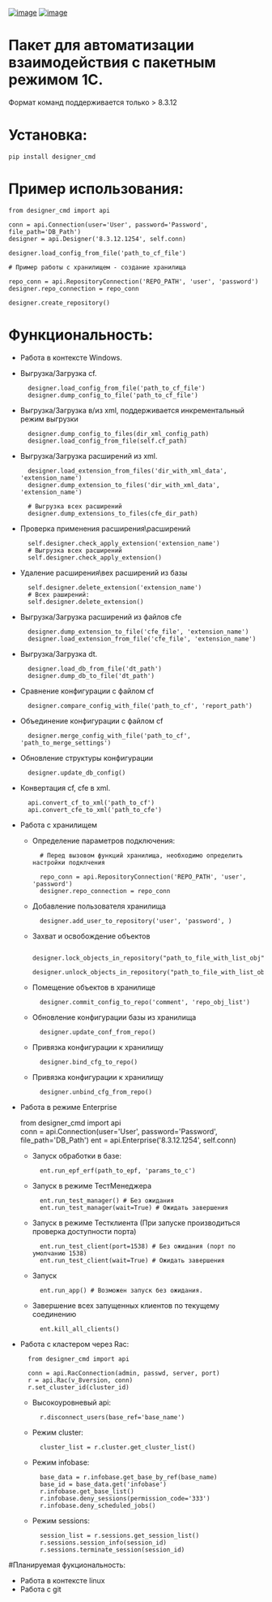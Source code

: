 
[![image](https://img.shields.io/pypi/v/designer_cmd.svg)](https://pypi.org/project/designer_cmd)
[![image](https://img.shields.io/badge/License-MIT-green.svg)](https://opensource.org/licenses/MIT)

# Пакет для автоматизации взаимодействия с пакетным режимом 1С.

Формат команд поддерживается только > 8.3.12

# Установка:
    pip install designer_cmd
    
# Пример использования:
    
    from designer_cmd import api
    
    conn = api.Connection(user='User', password='Password', file_path='DB_Path')
    designer = api.Designer('8.3.12.1254', self.conn)

    designer.load_config_from_file('path_to_cf_file')
    
    # Пример работы с хранилищем - создание хранилища 
    
    repo_conn = api.RepositoryConnection('REPO_PATH', 'user', 'password')
    designer.repo_connection = repo_conn
    
    designer.create_repository()
    
    
# Функциональность:

- Работа в контексте Windows.
- Выгрузка/Загрузка cf.
        
        designer.load_config_from_file('path_to_cf_file')
        designer.dump_config_to_file('path_to_cf_file')      
        
- Выгрузка/Загрузка в/из xml, поддерживается инкрементальный режим выгрузки

        designer.dump_config_to_files(dir_xml_config_path)
        designer.load_config_from_file(self.cf_path)
      
- Выгрузка/Загрузка расширений из xml.

        designer.load_extension_from_files('dir_with_xml_data', 'extension_name')
        designer.dump_extension_to_files('dir_with_xml_data', 'extension_name')       
        
        # Выгрузка всех расширений
        designer.dump_extensions_to_files(cfe_dir_path)
        
- Проверка применения расширения\расширений

        self.designer.check_apply_extension('extension_name')
        # Выгрузка всех расширений
        self.designer.check_apply_extension()

- Удаление расширения\вех расширений из базы

        self.designer.delete_extension('extension_name')
        # Всех раширений:
        self.designer.delete_extension()
      
- Выгрузка/Загрузка расширений из файлов cfe
        
        designer.dump_extension_to_file('cfe_file', 'extension_name')
        designer.load_extension_from_file('cfe_file', 'extension_name')
                
- Выгрузка/Загрузка dt.

        designer.load_db_from_file('dt_path')
        designer.dump_db_to_file('dt_path')
        
- Сравнение конфигурации с файлом cf
        
        designer.compare_config_with_file('path_to_cf', 'report_path')
        
- Объединение конфигурации с файлом cf

        designer.merge_config_with_file('path_to_cf', 'path_to_merge_settings')      

- Обновление структуры конфигурации

        designer.update_db_config()
    
- Конвертация cf, cfe в xml.

        api.convert_cf_to_xml('path_to_cf') 
        api.convert_cfe_to_xml('path_to_cfe')      
        
- Работа с хранилищем
    - Определение параметров подключения: 
    
            # Перед вызовом функций хранилища, необходимо определить настройки подклчения
            
            repo_conn = api.RepositoryConnection('REPO_PATH', 'user', 'password')
            designer.repo_connection = repo_conn
    - Добавление пользователя хранилища
    
            designer.add_user_to_repository('user', 'password', )
            
    - Захват и освобождение объектов
            
            designer.lock_objects_in_repository("path_to_file_with_list_obj")      
            designer.unlock_objects_in_repository("path_to_file_with_list_obj") 
    - Помещение объектов в хранилище
    
            designer.commit_config_to_repo('comment', 'repo_obj_list')  
          
    - Обновление конфигурации базы из хранилища               
            
            designer.update_conf_from_repo()
        
    - Привязка конфигурации к хранилищу
            
            designer.bind_cfg_to_repo()
            
    - Привязка конфигурации к хранилищу
            
            designer.unbind_cfg_from_repo()

- Работа в режиме Enterprise
       
    from designer_cmd import api   
    conn = api.Connection(user='User', password='Password', file_path='DB_Path')
    ent = api.Enterprise('8.3.12.1254', self.conn)
           
    - Запуск обработки в базе:
                    
            ent.run_epf_erf(path_to_epf, 'params_to_c')
    
    - Запуск в режиме ТестМенеджера
        
            ent.run_test_manager() # Без ожидания 
            ent.run_test_manager(wait=True) # Ожидать завершения
        
    - Запуск в режиме Тестклиента (При запуске производиться проверка доступности порта)
    
            ent.run_test_client(port=1538) # Без ожидания (порт по умолчанию 1538) 
            ent.run_test_client(wait=True) # Ожидать завершения
    
    - Запуск 
    
            ent.run_app() # Возможен запуск без ожидания.
     
    - Завершение всех запущенных клиентов по текущему соединению
    
            ent.kill_all_clients()  
    
             
 
        
- Работа с кластером через Rac:
        
        from designer_cmd import api

        conn = api.RacConnection(admin, passwd, server, port)
        r = api.Rac(v_8version, conn)
        r.set_cluster_id(cluster_id)
        
    - Высокоуровневый api:
            
            r.disconnect_users(base_ref='base_name')
    - Режим cluster:
            
            cluster_list = r.cluster.get_cluster_list()
            
    - Режим infobase:
            
            base_data = r.infobase.get_base_by_ref(base_name)
            base_id = base_data.get('infobase')
            r.infobase.get_base_list()
            r.infobase.deny_sessions(permission_code='333')
            r.infobase.deny_scheduled_jobs()
    
    - Режим sessions:
            
            session_list = r.sessions.get_session_list()
            r.sessions.session_info(session_id)
            r.sessions.terminate_session(session_id)
            

         
         
                    
            
#Планируемая фукциональность:

- Работа в контексте linux
- Работа с git
